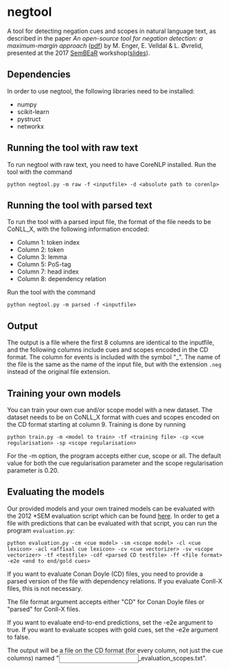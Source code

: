 # negtool
A tool for detecting negation cues and scopes in natural language text, as described in the paper *An open-source tool for negation detection: a maximum-margin approach* ([pdf](http://www.aclweb.org/anthology/W/W17/W17-1810.pdf)) by M. Enger, E. Velldal \& L. Øvrelid, presented at the 2017 [SemBEaR](http://www.cse.unt.edu/sembear2017/) workshop([slides](http://www.velldal.net/erik/talks/sembear2017.pdf)). 

## Dependencies
In order to use negtool, the following libraries need to be installed:
   * numpy
   * scikit-learn
   * pystruct
   * networkx

## Running the tool with raw text
To run negtool with raw text, you need to have CoreNLP installed. Run the tool with the command

`python negtool.py -m raw -f <inputfile> -d <absolute path to corenlp>`

## Running the tool with parsed text
To run the tool with a parsed input file, the format of the file needs to be CoNLL_X, with the following information encoded: 

   * Column 1: token index
   * Column 2: token
   * Column 3: lemma
   * Column 5: PoS-tag
   * Column 7: head index
   * Column 8: dependency relation

Run the tool with the command

`python negtool.py -m parsed -f <inputfile>`

## Output

The output is a file where the first 8 columns are identical to the inputfile, and the following columns include cues and scopes encoded in the CD format. The column for events is included with the symbol "_". The name of the file is the same as the name of the input file, but with the extension `.neg` instead of the original file extension. 

## Training your own models
You can train your own cue and/or scope model with a new dataset. The dataset needs to be on CoNLL_X format with cues and scopes encoded on the CD format starting at column 9. Training is done by running

`python train.py -m <model to train> -tf <training file> -cp <cue regularisation> -sp <scope regularisation>`

For the -m option, the program accepts either cue, scope or all. The default value for both the cue regularisation parameter and the scope regularisation parameter is 0.20. 
## Evaluating the models
Our provided models and your own trained models can be evaluated with the 2012 *SEM evaluation script which can be found [here](http://www.clips.ua.ac.be/sem2012-st-neg/data.html). In order to get a file with predictions that can be evaluated with that script, you can run the program `evaluation.py`:

`python evaluation.py -cm <cue model> -sm <scope model> -cl <cue lexicon> -acl <affixal cue lexicon> -cv <cue vectorizer> -sv <scope vectorizer> -tf <testfile> -cdf <parsed CD testfile> -ff <file format> -e2e <end to end/gold cues>`

If you want to evaluate Conan Doyle (CD) files, you need to provide a parsed version of the file with dependency relations. If you evaluate Conll-X files, this is not necessary. 

The file format argument accepts either "CD" for Conan Doyle files or "parsed" for Conll-X files. 

If you want to evaluate end-to-end predictions, set the -e2e argument to true. If you want to evaluate scopes with gold cues, set the -e2e argument to false. 

The output will be a file on the CD format (for every column, not just the cue columns) named "<input filename>_evaluation_scopes.txt". 
